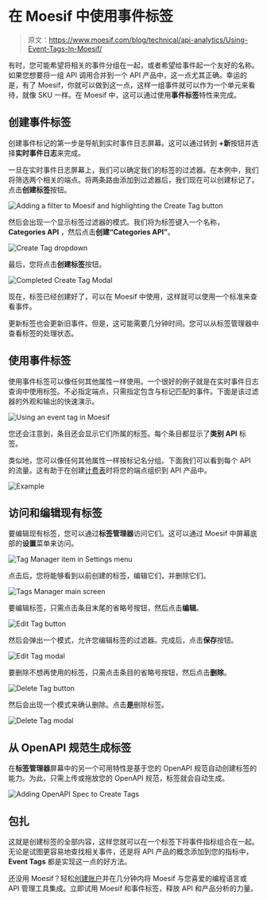 # 在 Moesif 中使用事件标签

> 原文：<https://www.moesif.com/blog/technical/api-analytics/Using-Event-Tags-In-Moesif/>

有时，您可能希望将相关的事件分组在一起，或者希望给事件起一个友好的名称。如果您想要将一组 API 调用合并到一个 API 产品中，这一点尤其正确。幸运的是，有了 Moesif，你就可以做到这一点，这样一组事件就可以作为一个单元来看待，就像 SKU 一样。在 Moesif 中，这可以通过使用**事件标签**特性来完成。

## 创建事件标签

创建事件标记的第一步是导航到实时事件日志屏幕。这可以通过转到 **+新**按钮并选择**实时事件日志**来完成。

一旦在实时事件日志屏幕上，我们可以确定我们的标签的过滤器。在本例中，我们将筛选两个相关的端点。将两条路由添加到过滤器后，我们现在可以创建标记了。点击**创建标签**按钮。

![Adding a filter to Moesif and highlighting the Create Tag button](img/eec261007034e71bfdf39f89534e9964.png)

然后会出现一个显示标签过滤器的模式。我们将为标签键入一个名称， **Categories API** ，然后点击**创建“Categories API”**。

![Create Tag dropdown](img/d8246dd489647fc542a26f6dc2fb73f7.png)

最后，您将点击**创建标签**按钮。

![Completed Create Tag Modal](img/51c9885611486dde4875810d014b03d1.png)

现在，标签已经创建好了，可以在 Moesif 中使用，这样就可以使用一个标准来查看事件。

更新标签也会更新旧事件。但是，这可能需要几分钟时间。您可以从标签管理器中查看标签的处理状态。

## 使用事件标签

使用事件标签可以像任何其他属性一样使用。一个很好的例子就是在实时事件日志查询中使用标签。不必指定端点，只需指定包含与标记匹配的事件。下面是该过滤器的外观和输出的快速演示。

![Using an event tag in Moesif](img/c62a77325e4f19a3f8d45013f7dc0528.png)

您还会注意到，条目还会显示它们所属的标签。每个条目都显示了**类别 API** 标签。

类似地，您可以像任何其他属性一样按标记名分组。下面我们可以看到每个 API 的流量。这有助于在创建[计费表](https://www.moesif.com/docs/metered-billing/)时将您的端点组织到 API 产品中。

![Example](img/511f57d78fedb4bd0c6c261f61ef4836.png)

## 访问和编辑现有标签

要编辑现有标签，您可以通过**标签管理器**访问它们。这可以通过 Moesif 中屏幕底部的**设置**菜单来访问。

![Tag Manager item in Settings menu](img/ffb185027f75d74b01e8c3b9ef1ad3c4.png)

点击后，您将能够看到以前创建的标签，编辑它们，并删除它们。

![Tags Manager main screen](img/d607d8cd0e8dcbcc9c92822865be00df.png)

要编辑标签，只需点击条目末尾的省略号按钮，然后点击**编辑**。

![Edit Tag button](img/2246b39e79c05111d5c8e7b76e2bdeec.png)

然后会弹出一个模式，允许您编辑标签的过滤器。完成后，点击**保存**按钮。

![Edit Tag modal](img/1ae7896eb88b8677c532dc5bda00a64a.png)

要删除不想再使用的标签，只需点击条目的省略号按钮，然后点击**删除**。

![Delete Tag button](img/53ff15b6cde055f522a51a19a93e18fc.png)

然后会出现一个模式来确认删除。点击**是**删除标签。

![Delete Tag modal](img/2026a842434304908d1e68850c329d14.png)

## 从 OpenAPI 规范生成标签

在**标签管理器**屏幕中的另一个可用特性是基于您的 OpenAPI 规范自动创建标签的能力。为此，只需上传或拖放您的 OpenAPI 规范，标签就会自动生成。

![Adding OpenAPI Spec to Create Tags](img/504d909c9145d73ac2434ecacf45f163.png)

## 包扎

这就是创建标签的全部内容，这样您就可以在一个标签下将事件指标组合在一起。无论是试图更容易地查找相关事件，还是将 API 产品的概念添加到您的指标中， **Event Tags** 都是实现这一点的好方法。

还没用 Moesif？轻松[创建账户](https://www.moesif.com/signup?utm_campaign=Int-site&utm_source=blog&utm_medium=blog-cta&utm_term=event-tags)并在几分钟内将 Moesif 与您喜爱的编程语言或 API 管理工具集成。立即试用 Moesif 和事件标签，释放 API 和产品分析的力量。